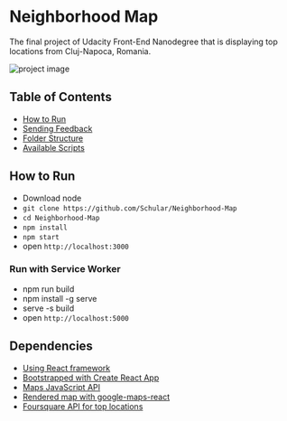 # Neighborhood Map
The final project of Udacity Front-End Nanodegree that is displaying top locations from Cluj-Napoca, Romania.

![project image](https://preview.ibb.co/fp00Fz/PROJECT.png "Logo Title Text 1")

## Table of Contents

- [How to Run](#how-to-run)
- [Sending Feedback](#sending-feedback)
- [Folder Structure](#folder-structure)
- [Available Scripts](#available-scripts)

## How to Run
* Download node
* `git clone https://github.com/Schular/Neighborhood-Map`
* `cd Neighborhood-Map`
* `npm install`
* `npm start`
* open `http://localhost:3000`

### Run with Service Worker
* npm run build
* npm install -g serve
* serve -s build
* open `http://localhost:5000`

## Dependencies
* [Using React framework](https://reactjs.org/)
* [Bootstrapped with Create React App](https://github.com/facebook/create-react-app)
* [Maps JavaScript API](https://developers.google.com/maps/documentation/javascript/tutorial)
* [Rendered map with google-maps-react](https://github.com/fullstackreact/google-maps-react)
* [Foursquare API for top locations](https://foursquare.com/)
